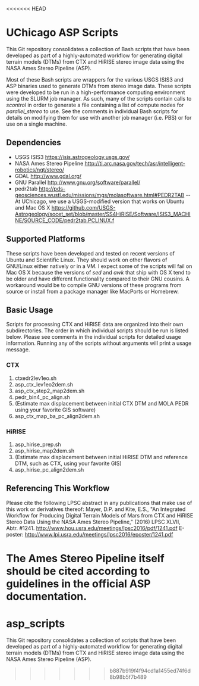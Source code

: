 <<<<<<< HEAD
# UChicago ASP Scripts #
This Git repository consolidates a collection of Bash scripts that have been developed as part of a highly-automated workflow for generating digital terrain models (DTMs) from CTX and HiRISE stereo image data using the NASA Ames Stereo Pipeline (ASP).

Most of these Bash scripts are wrappers for the various USGS ISIS3 and ASP binaries used to generate DTMs from stereo image data. These scripts were developed to be run in a high-performance computing environment using the SLURM job manager. As such, many of the scripts contain calls to *scontrol* in order to generate a file containing a list of compute nodes for *parallel_stereo* to use. See the comments in individual Bash scripts for details on modifying them for use with another job manager (i.e. PBS) or for use on a single machine.

## Dependencies ##
- USGS ISIS3 <https://isis.astrogeology.usgs.gov/>
- NASA Ames Stereo Pipeline <http://ti.arc.nasa.gov/tech/asr/intelligent-robotics/ngt/stereo/>
- GDAL <http://www.gdal.org/>
- GNU Parallel <http://www.gnu.org/software/parallel/>
- pedr2tab <http://pds-geosciences.wustl.edu/missions/mgs/molasoftware.html#PEDR2TAB>
-- At UChicago, we use a USGS-modified version that works on Ubuntu and Mac OS X <https://github.com/USGS-Astrogeology/socet_set/blob/master/SS4HiRISE/Software/ISIS3_MACHINE/SOURCE_CODE/pedr2tab.PCLINUX.f>

## Supported Platforms ##
These scripts have been developed and tested on recent versions of Ubuntu and Scientific Linux. They should work on other flavors of GNU/Linux either natively or in a VM.
I expect some of the scripts will fail on Mac OS X because the versions of *sed* and *awk* that ship with OS X tend to be older and have different functionality compared to their GNU cousins. A workaround would be to compile GNU versions of these programs from source or install from a package manager like MacPorts or Homebrew.

## Basic Usage ##
Scripts for processing CTX and HiRISE data are organized into their own subdirectories.  The order in which individual scripts should be run is listed below. Please see comments in the individual scripts for detailed usage information.  Running any of the scripts without arguments will print a usage message.

### CTX ###
1. ctxedr2lev1eo.sh
2. asp_ctx_lev1eo2dem.sh
3. asp_ctx_step2_map2dem.sh
4. pedr_bin4_pc_align.sh
5. (Estimate max displacement between initial CTX DTM and MOLA PEDR using your favorite GIS software)
6. asp_ctx_map_ba_pc_align2dem.sh

### HiRISE ###
1. asp_hirise_prep.sh
2. asp_hirise_map2dem.sh
3. (Estimate max displacement between initial HiRISE DTM and reference DTM, such as CTX, using your favorite GIS)
4. asp_hirise_pc_align2dem.sh

## Referencing This Workflow ##
Please cite the following LPSC abstract in any publications that make use of this work or derivatives thereof:
Mayer, D.P. and Kite, E.S., "An Integrated Workflow for Producing Digital Terrain Models of Mars from CTX and HiRISE Stereo Data Using the NASA Ames Stereo Pipeline," (2016) LPSC XLVII, Abtr. #1241. <http://www.hou.usra.edu/meetings/lpsc2016/pdf/1241.pdf>
E-poster: <http://www.lpi.usra.edu/meetings/lpsc2016/eposter/1241.pdf>

The Ames Stereo Pipeline itself should be cited according to guidelines in the official ASP documentation.
=======
# asp_scripts
This Git repository consolidates a collection of scripts that have been developed as part of a highly-automated workflow for generating digital terrain models (DTMs) from CTX and HiRISE stereo image data using the NASA Ames Stereo Pipeline (ASP).
>>>>>>> b887b919f4f94cd1a1455ed74f6d8b98b5f7b489

